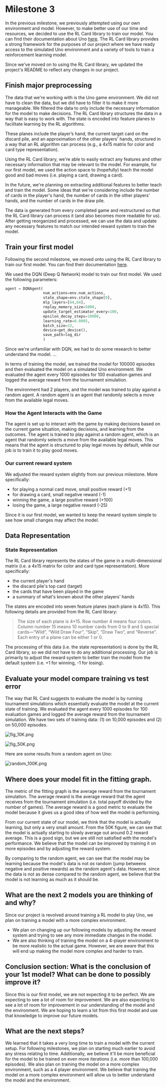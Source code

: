 # Milestone 3

In the previous milestone, we previously attempted using our own environment and model. However, to make better use of our time and resources, we decided to use the RL Card library to train our model. You can find their documentation about Uno [here](https://rlcard.org/games.html#uno). The RL Card library provides a strong framework for the purposes of our project where we have ready access to the simulated Uno environment and a variety of tools to train a reinforcement learning model. 

Since we've moved on to using the RL Card library, we updated the project's README to reflect any changes in our project.

## Finish major preprocessing
The data that we're working with is the Uno game environment. We did not have to clean the data, but we did have to filter it to make it more manageable. We filtered the data to only include the necessary information for the model to make decisions. 
The RL Card library structures the data in a way that is easy to work with. The state is encoded into feature planes to facilitate learning by the RL algorithms. 

These planes include the player’s hand, the current target card on the discard pile, and an approximation of the other players' hands, structured in a way that an RL algorithm can process (e.g., a 4x15 matrix for color and card type representation). 

Using the RL Card library, we're able to easily extract any features and other necessary information that may be relevant to the model. For example, for our first model, we used the action space to (hopefully) teach the model good and bad moves (i.e. playing a card, drawing a card).

In the future, we're planning on extracting additional features to better teach and train the model. Some ideas that we're considering include the number of cards in the player's hand, the number of cards in the other players' hands, and the number of cards in the draw pile.

The data is generated from every completed game and restructured so that the RL Card library can process it (and also becomes more readable for us). After getting reorganized and processed, we can use the data and update any necessary features to match our intended reward system to train the model.

## Train your first model
Following the second milestone, we moved onto using the RL Card library to train our first model. You can find their documentation [here](https://rlcard.org/). 

We used the DQN (Deep Q Network) model to train our first model. We used the following parameters:
```python 
agent = DQNAgent(
                 num_actions=env.num_actions,
                 state_shape=env.state_shape[0],
                 mlp_layers=[64,64],
                 replay_memory_size=5000,
                 update_target_estimator_every=100,
                 epsilon_decay_steps=10000,
                 learning_rate=0.0005,
                 batch_size=32,
                 device=get_device(),
                 save_path=log_dir
                 )
```

Since we're unfamiliar with DQN, we had to do some research to better understand the model. ...

In terms of training the model, we trained the model for 100000 episodes and then evaluated the model on a simulated Uno environment.
We evaluated the agent every 1000 episodes for 100 evaluation games and logged the average reward from the tournament simulation.

The environment had 2 players, and the model was trained to play against a random agent. A random agent is an agent that randomly selects a move from the available legal moves.

### How the Agent Interacts with the Game
The agent is set up to interact with the game by making decisions based on the current game situation, making decisions, and learning from the outcomes. The agent is trained to play against a random agent, which is an agent that randomly selects a move from the available legal moves. This means that the agent is structured to play legal moves by default, while our job is to train it to play good moves.

### Our current reward system
We adjusted the reward system slightly from our previous milestone. More specifically: 
- for playing a normal card move, small positive reward (+1)
- for drawing a card, small negative reward (-1)
- winning the game, a large positive reward (+100)
- losing the game, a large negative reward (-25)

Since it is our first model, we wanted to keep the reward system simple to see how small changes may affect the model.

## Data Representation
### State Representation
The RL Card library represents the states of the game in a multi-dimensional matrix (i.e. a 4x15 matrix for color and card type representation). More specifically:
- the current player's hand
- the discard pile's top card (target)
- the cards that have been played in the game
- a summary of what's known about the other players' hands

The states are encoded into seven feature planes (each plane is 4x15). This following details are provided from the RL Card library:
> The size of each plane is 4*15. Row number 4 means four colors. 
> Column number 15 means 10 number cards from 0 to 9 and 5 special cards—“Wild”, “Wild Draw Four”, “Skip”, “Draw Two”, and “Reverse”.
> Each entry of a plane can be either 1 or 0. 

The processing of this data (i.e. the state representation) is done by the RL Card library, so we did not have to do any additional processing. Our job is primarily to adjust the reward system to better train the model from the default system (i.e. +1 for winning, -1 for losing).

## Evaluate your model compare training vs test error
The way that RL Card suggests to evaluate the model is by running tournament simulations which essentially evaluate the model at the current state of training. We evaluated the agent every 1000 episodes for 100 evaluation games and logged the average reward from the tournament simulation. We have two sets of training data: (1) on 10,000 episodes and (2) on 50,000 episodes.

![fig_10K.png](./data/fig_10K.png)

![fig_50K.png](./data/fig_50K.png)

Here are some results from a random agent on Uno:

![random_100K.png](./data/random_100K.png)

## Where does your model fit in the fitting graph.
The metric of the fitting graph is the average reward from the tournament simulation. The average reward is the average reward that the agent receives from the tournament simulation (i.e. total payoff divided by the number of games). The average reward is a good metric to evaluate the model because it gives us a good idea of how well the model is performing.

From our current state of our model, we think that the model is actually learning, but only a very small amount. From the 50K figure, we can see that the model is actually starting to slowly average out around 0.2 reward average. This is a good sign, but we are still not satisfied with the model's performance. We believe that the model can be improved by training it on more episodes and by adjusting the reward system.

By comparing to the random agent, we can see that the model may be learning because the model's data is not *as* random (jump betweens negative and positive rewards) as the random agent's data. However, since the data is not as dense compared to the random agent, we believe that the model is not learning as much as it should be.

## What are the next 2 models you are thinking of and why?
Since our project is revolved around training a RL model to play Uno, we plan on training a model with a more complex environment. 
 - We plan on changing up our following models by adjusting the reward system and trying to see any more immediate changes in the model. 
 - We are also thinking of training the model on a 4-player environment to be more realistic to the actual game. However, we are aware that this will end up making the model more complex and harder to train.

## Conclusion section: What is the conclusion of your 1st model? What can be done to possibly improve it?
Since this is our first model, we are not expecting it to be perfect. We are expecting to see a lot of room for improvement. We are also expecting to see a lot of room for improvement in our understanding of the model and the environment. We are hoping to learn a lot from this first model and use that knowledge to improve our future models.

## What are the next steps?
We learned that it takes a very long time to train a model with the current setup. For following milestones, we plan on starting much earlier to avoid any stress relating to time. Additionally, we believe it'll be more beneficial for the model to be trained on even more iterations (i.e. more than 100,000 episodes). We also plan on training the model on a more complex environment, such as a 4 player environment. We believe that training the model on a more complex environment will allow us to better understand the model and the environment.